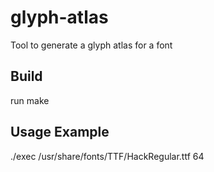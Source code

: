 # glyph-atlas
Tool to generate a glyph atlas for a font

## Build
run make

## Usage Example
./exec /usr/share/fonts/TTF/HackRegular.ttf 64
